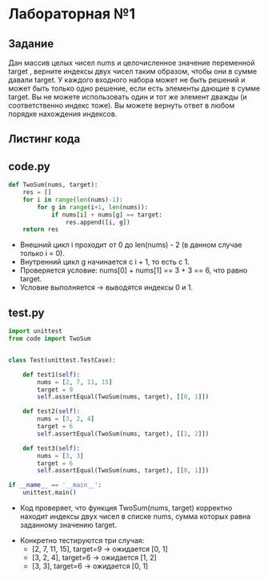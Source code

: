 # Лабораторная №1

## Задание
Дан массив целых чисел nums и целочисленное значение переменной target , верните индексы двух чисел таким образом, чтобы они в сумме давали target. У каждого входного набора может не быть решений и может быть только одно решение, если есть элементы дающие в сумме target. Вы не можете  использовать один и тот же элемент дважды (и соответственно индекс тоже). Вы можете вернуть ответ в любом порядке нахождения индексов.

## Листинг кода
## code.py
```python
def TwoSum(nums, target):
    res = []
    for i in range(len(nums)-1):
        for g in range(i+1, len(nums)):
            if nums[i] + nums[g] == target:
                res.append([i, g])
    return res
```

* Внешний цикл i проходит от 0 до len(nums) - 2 (в данном случае только i = 0).
* Внутренний цикл g начинается с i + 1, то есть с 1.
* Проверяется условие: nums[0] + nums[1] == 3 + 3 == 6, что равно target.
* Условие выполняется → выводятся индексы 0 и 1.

## test.py
```python
import unittest
from code import TwoSum


class Test(unittest.TestCase):

    def test1(self):
        nums = [2, 7, 11, 15]
        target = 9
        self.assertEqual(TwoSum(nums, target), [[0, 1]])

    def test2(self):
        nums = [3, 2, 4]
        target = 6
        self.assertEqual(TwoSum(nums, target), [[1, 2]])

    def test3(self):
        nums = [3, 3]
        target = 6
        self.assertEqual(TwoSum(nums, target), [[0, 1]])

if __name__ == '__main__':
    unittest.main()

```
* Код проверяет, что функция TwoSum(nums, target) корректно находит индексы двух чисел в списке nums, сумма которых равна заданному значению target.


- Конкретно тестируются три случая:
  - [2, 7, 11, 15], target=9 → ожидается [0, 1]
  - [3, 2, 4], target=6 → ожидается [1, 2]
  - [3, 3], target=6 → ожидается [0, 1]
